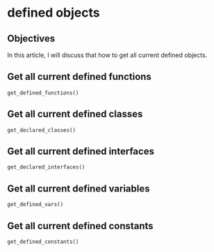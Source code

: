 # defined objects
## Objectives
In this article, I will discuss that how to get all current defined objects.

## Get all current defined functions

    get_defined_functions() 
    
## Get all current defined classes

    get_declared_classes()
    
## Get all current defined interfaces 

    get_declared_interfaces()
    
## Get all current defined variables
    get_defined_vars()
    
## Get all current defined constants
    get_defined_constants()
    
    
    
    
    
    
    
    
    

    
